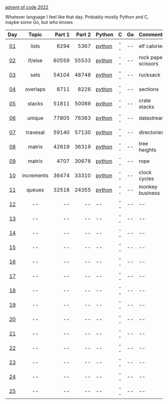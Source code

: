 [advent of code 2022](https://adventofcode.com/)

Whatever language I feel like that day. Probably mostly Python and C, maybe some Go, but who knows

| Day | Topic | Part 1 | Part 2 | Python | C | Go | Comments |
|:---:|:---:|---:|---:|:---|:---|:---|:---|
|[01](https://adventofcode.com/2022/day/1)|lists|6294|5367|[python](python/01.py)|--|--|elf calories|
|[02](https://adventofcode.com/2022/day/2)|if/else|60559|55533|[python](python/02.py)|--|--|rock paper scissors|
|[03](https://adventofcode.com/2022/day/3)|sets|54104|48748|[python](python/03.py)|--|--|rucksack|
|[04](https://adventofcode.com/2022/day/4)|overlaps|8711|8226|[python](python/04.py)|--|--|sections|
|[05](https://adventofcode.com/2022/day/5)|stacks|51811|50089|[python](python/05.py)|--|--|crate stacks|
|[06](https://adventofcode.com/2022/day/6)|unique|77805|76383|[python](python/06.py)|--|--|datastream|
|[07](https://adventofcode.com/2022/day/7)|travesal|59140|57130|[python](python/07.py)|--|--|directories|
|[08](https://adventofcode.com/2022/day/8)|matrix|42819|36319|[python](python/08.py)|--|--|tree heights|
|[09](https://adventofcode.com/2022/day/9)|matrix|4707|30678|[python](python/09.py)|--|--|rope|
|[10](https://adventofcode.com/2022/day/10)|increments|36474|33310|[python](python/10.py)|--|--|clock cycles|
|[11](https://adventofcode.com/2022/day/11)|queues|32518|24355|[python](python/11.py)|--|--|monkey business|
|[12](https://adventofcode.com/2022/day/12)|--|--|--|--|--|--|--|
|[13](https://adventofcode.com/2022/day/13)|--|--|--|--|--|--|--|
|[14](https://adventofcode.com/2022/day/14)|--|--|--|--|--|--|--|
|[15](https://adventofcode.com/2022/day/15)|--|--|--|--|--|--|--|
|[16](https://adventofcode.com/2022/day/16)|--|--|--|--|--|--|--|
|[17](https://adventofcode.com/2022/day/17)|--|--|--|--|--|--|--|
|[18](https://adventofcode.com/2022/day/18)|--|--|--|--|--|--|--|
|[19](https://adventofcode.com/2022/day/19)|--|--|--|--|--|--|--|
|[20](https://adventofcode.com/2022/day/20)|--|--|--|--|--|--|--|
|[21](https://adventofcode.com/2022/day/21)|--|--|--|--|--|--|--|
|[22](https://adventofcode.com/2022/day/22)|--|--|--|--|--|--|--|
|[23](https://adventofcode.com/2022/day/23)|--|--|--|--|--|--|--|
|[24](https://adventofcode.com/2022/day/24)|--|--|--|--|--|--|--|
|[25](https://adventofcode.com/2022/day/25)|--|--|--|--|--|--|--|
